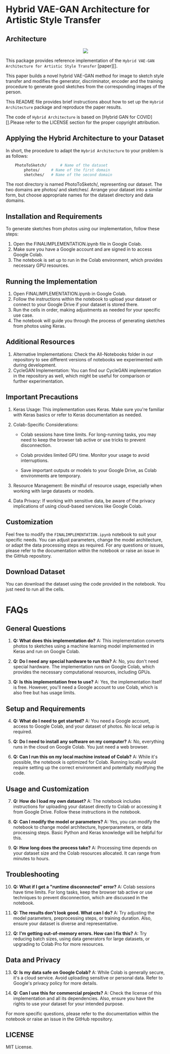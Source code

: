 # Hybrid VAE-GAN Architecture for Artistic Style Transfer

## Architecture
<p align="center">
  <img src="/home/hemanth/Pictures/Screenshots/Screenshot2024-08-05_19:47:40.png">
</p>

This package provides reference implementation of the `Hybrid VAE-GAN Architecture for Artistic Style Transfer`
[paper][].

This paper builds a novel hybrid VAE-GAN method for image to sketch style transfer and modifies the generator, discriminator, encoder and the training procedure to generate good sketches from the corresponding images of the person.

This README file provides brief instructions about how to set up the `Hybrid Architecture` package and reproduce the paper results. 

The code of `Hybrid Architecture` is based on [Hybrid GAN for COVID][].Please refer to the LICENSE section for the proper copyright attribution.

## Applying the Hybrid Architecture to your Dataset

In short, the procedure to adapt the `Hybrid Architecture` to your problem is as follows:

```bash
    PhotoToSketch/      # Name of the dataset
        photos/     # Name of the first domain
        sketches/   # Name of the second domain
```

The root directory is named PhotoToSketch/, representing our dataset.
The two domains are photos/ and sketches/.
Arrange your dataset into a similar form, but choose appropriate names for the dataset directory and data domains.


## Installation and Requirements

To generate sketches from photos using our implementation, follow these steps:

1. Open the FINALIMPLEMENTATION.ipynb file in Google Colab.
2. Make sure you have a Google account and are signed in to access Google Colab.
3. The notebook is set up to run in the Colab environment, which provides necessary GPU resources.

## Running the Implementation

1. Open FINALIMPLEMENTATION.ipynb in Google Colab.
2. Follow the instructions within the notebook to upload your dataset or connect to your Google Drive if your dataset is stored there.
3. Run the cells in order, making adjustments as needed for your specific use case.
4. The notebook will guide you through the process of generating sketches from photos using Keras.

## Additional Resources

1. Alternative Implementations: Check the All-Notebooks folder in our repository to see different versions of notebooks we experimented with during development.
2. CycleGAN Implementation: You can find our CycleGAN implementation in the repository as well, which might be useful for comparison or further experimentation.

## Important Precautions

1. Keras Usage: This implementation uses Keras. Make sure you're familiar with Keras basics or refer to Keras documentation as needed.

2. Colab-Specific Considerations:
    - Colab sessions have time limits. For long-running tasks, you may need to keep the browser tab active or use tricks to prevent disconnection.

    - Colab provides limited GPU time. Monitor your usage to avoid interruptions.

    - Save important outputs or models to your Google Drive, as Colab environments are temporary.

3. Resource Management: Be mindful of resource usage, especially when working with large datasets or models.

4. Data Privacy: If working with sensitive data, be aware of the privacy implications of using cloud-based services like Google Colab.

## Customization

Feel free to modify the `FINALIMPLEMENTATION.ipynb` notebook to suit your specific needs. You can adjust parameters, change the model architecture, or adapt the data processing steps as required.
For any questions or issues, please refer to the documentation within the notebook or raise an issue in the GitHub repository.

## Download Dataset

You can download the dataset using the code provided in the notebook.
You just need to run all the cells.

# FAQs

## General Questions

1. **Q: What does this implementation do?**
   A: This implementation converts photos to sketches using a machine learning model implemented in Keras and run on Google Colab.

2. **Q: Do I need any special hardware to run this?**
   A: No, you don't need special hardware. The implementation runs on Google Colab, which provides the necessary computational resources, including GPUs.

3. **Q: Is this implementation free to use?**
   A: Yes, the implementation itself is free. However, you'll need a Google account to use Colab, which is also free but has usage limits.

## Setup and Requirements

4. **Q: What do I need to get started?**
   A: You need a Google account, access to Google Colab, and your dataset of photos. No local setup is required.

5. **Q: Do I need to install any software on my computer?**
   A: No, everything runs in the cloud on Google Colab. You just need a web browser.

6. **Q: Can I run this on my local machine instead of Colab?**
   A: While it's possible, the notebook is optimized for Colab. Running locally would require setting up the correct environment and potentially modifying the code.

## Usage and Customization

7. **Q: How do I load my own dataset?**
   A: The notebook includes instructions for uploading your dataset directly to Colab or accessing it from Google Drive. Follow these instructions in the notebook.

8. **Q: Can I modify the model or parameters?**
   A: Yes, you can modify the notebook to change model architecture, hyperparameters, or data processing steps. Basic Python and Keras knowledge will be helpful for this.

9. **Q: How long does the process take?**
   A: Processing time depends on your dataset size and the Colab resources allocated. It can range from minutes to hours.

## Troubleshooting

10. **Q: What if I get a "runtime disconnected" error?**
    A: Colab sessions have time limits. For long tasks, keep the browser tab active or use techniques to prevent disconnection, which are discussed in the notebook.

11. **Q: The results don't look good. What can I do?**
    A: Try adjusting the model parameters, preprocessing steps, or training duration. Also, ensure your dataset is diverse and representative.

12. **Q: I'm getting out-of-memory errors. How can I fix this?**
    A: Try reducing batch sizes, using data generators for large datasets, or upgrading to Colab Pro for more resources.

## Data and Privacy

13. **Q: Is my data safe on Google Colab?**
    A: While Colab is generally secure, it's a cloud service. Avoid uploading sensitive or personal data. Refer to Google's privacy policy for more details.

14. **Q: Can I use this for commercial projects?**
    A: Check the license of this implementation and all its dependencies. Also, ensure you have the rights to use your dataset for your intended purpose.

For more specific questions, please refer to the documentation within the notebook or raise an issue in the GitHub repository.

## LICENSE

MIT License.

